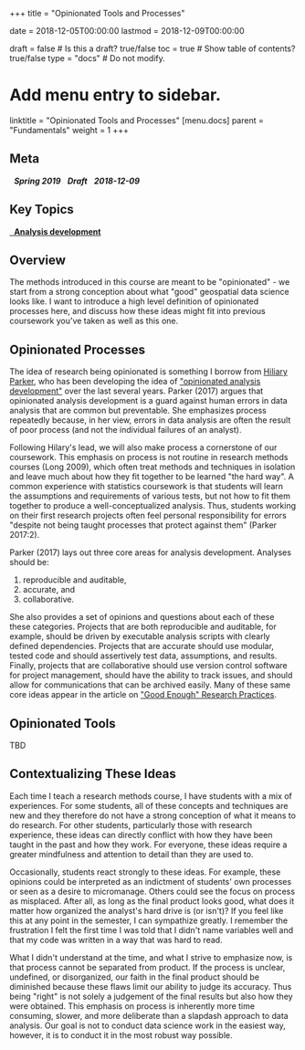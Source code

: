 +++
title = "Opinionated Tools and Processes"

date = 2018-12-05T00:00:00
lastmod = 2018-12-09T00:00:00

draft = false  # Is this a draft? true/false
toc = true  # Show table of contents? true/false
type = "docs"  # Do not modify.

# Add menu entry to sidebar.
linktitle = "Opinionated Tools and Processes"
[menu.docs]
  parent = "Fundamentals"
  weight = 1
+++

## Meta 
<i class="meta-badge semester-sp19"><i class="far fa-calendar-alt fa-lg"></i>&nbsp; **Spring 2019** </i> <i class="meta-badge progress-draft"><i class="fas fa-tasks fa-lg"></i>&nbsp; **Draft** </i> <i class="meta-badge progress-update"><i class="far fa-clock fa-lg"></i>&nbsp; **2018-12-09** </i>

## Key Topics
<a class="meta-badge keyword" href="/docs/topic-index/#a-d"><i class="fas fa-tags fa-lg"></i>&nbsp; **Analysis development**</a>

## Overview
The methods introduced in this course are meant to be "opinionated" - we start from a strong conception about what "good" geospatial data science looks like. I want to introduce a high level definition of opinionated processes here, and discuss how these ideas might fit into previous coursework you've taken as well as this one.

## Opinionated Processes
The idea of research being opinionated is something I borrow from [Hiliary Parker](https://twitter.com/hspter), who has been developing the idea of ["opinionated analysis development"](https://peerj.com/preprints/3210/) over the last several years. Parker (2017) argues that opinionated analysis development is a guard against human errors in data analysis that are common but preventable. She emphasizes process repeatedly because, in her view, errors in data analysis are often the result of poor process (and not the individual failures of an analyst). 

Following Hilary's lead, we will also make process a cornerstone of our coursework. This emphasis on process is not routine in research methods courses (Long 2009), which often treat methods and techniques in isolation and leave much about how they fit together to be learned "the hard way". A common experience with statistics coursework is that students will learn the assumptions and requirements of various tests, but not how to fit them together to produce a well-conceptualized analysis. Thus, students working on their first research projects often feel personal responsibility for errors "despite not being taught processes that protect against them" (Parker 2017:2).

Parker (2017) lays out three core areas for analysis development. Analyses should be:

1. reproducible and auditable, 
2. accurate, and 
3. collaborative. 

She also provides a set of opinions and questions about each of these these categories. Projects that are both reproducible and auditable, for example, should be driven by executable analysis scripts with clearly defined dependencies. Projects that are accurate should use modular, tested code and should assertively test data, assumptions, and results. Finally, projects that are collaborative should use version control software for project management, should have the ability to track issues, and should allow for communications that can be archived easily. Many of these same core ideas appear in the article on ["Good Enough" Research Practices](/docs/good-enough-practices).

## Opinionated Tools
TBD

## Contextualizing These Ideas
Each time I teach a research methods course, I have students with a mix of experiences. For some students, all of these concepts and techniques are new and they therefore do not have a strong conception of what it means to do research. For other students, particularly those with research experience, these ideas can directly conflict with how they have been taught in the past and how they work. For everyone, these ideas require a greater mindfulness and attention to detail than they are used to. 

Occasionally, students react strongly to these ideas. For example, these opinions could be interpreted as an indictment of students' own processes or seen as a desire to micromanage. Others could see the focus on process as misplaced. After all, as long as the final product looks good, what does it matter how organized the analyst's hard drive is (or isn't)? If you feel like this at any point in the semester, I can sympathize greatly. I remember the frustration I felt the first time I was told that I didn't name variables well and that my code was written in a way that was hard to read. 

What I didn't understand at the time, and what I strive to emphasize now, is that process cannot be separated from product. If the process is unclear, undefined, or disorganized, our faith in the final product should be diminished because these flaws limit our ability to judge its accuracy. Thus being "right" is not solely a judgement of the final results but also how they were obtained. This emphasis on process is inherently more time consuming, slower, and more deliberate than a slapdash approach to data analysis. Our goal is not to conduct data science work in the easiest way, however, it is to conduct it in the most robust way possible.
